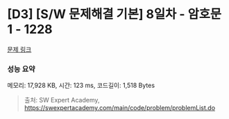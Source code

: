 # [D3] [S/W 문제해결 기본] 8일차 - 암호문1 - 1228 

[문제 링크](https://swexpertacademy.com/main/code/problem/problemDetail.do?contestProbId=AV14w-rKAHACFAYD) 

### 성능 요약

메모리: 17,928 KB, 시간: 123 ms, 코드길이: 1,518 Bytes



> 출처: SW Expert Academy, https://swexpertacademy.com/main/code/problem/problemList.do